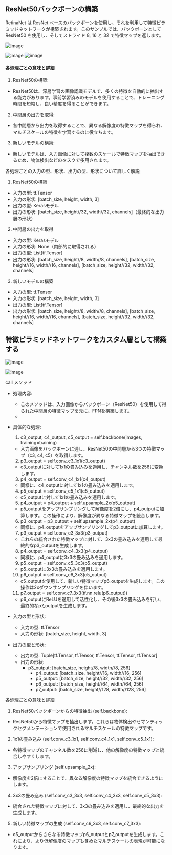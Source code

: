 ## ResNet50バックボーンの構築
RetinaNet は ResNet ベースのバックボーンを使用し、それを利用して特徴ピラミッドネットワークが構築されます。このサンプルでは、バックボーンとして ResNet50 を使用し、そしてストライド 8, 16 と 32 で特徴マップを返します。

![image](https://github.com/user-attachments/assets/e55f7456-1a02-4173-aceb-a410ed122721)

![image](https://github.com/user-attachments/assets/d258ccfa-d973-4b92-a5ea-539f8accb5b0)
![image](https://github.com/user-attachments/assets/bf7d0865-c9d3-4469-8cfe-24669db46ea6)

#### 各処理ごとの意味と詳細
1. ResNet50の構築:
  - ResNet50は、深層学習の画像認識モデルで、多くの特徴を自動的に抽出する能力があります。事前学習済みのモデルを使用することで、トレーニング時間を短縮し、良い精度を得ることができます。
2. 中間層の出力を取得:
  - 各中間層から出力を取得することで、異なる解像度の特徴マップを得られ、マルチスケールの特徴を学習するのに役立ちます。
3. 新しいモデルの構築:
  - 新しいモデルは、入力画像に対して複数のスケールで特徴マップを抽出できるため、物体検出などのタスクで多用されます。

各処理ごとの入力の型、形状、出力の型、形状について詳しく解説

1. ResNet50の構築
  - 入力の型: tf.Tensor
  - 入力の形状: [batch_size, height, width, 3]
  - 出力の型: Kerasモデル
  - 出力の形状: [batch_size, height//32, width//32, channels]（最終的な出力層の形状）

2. 中間層の出力を取得
  - 入力の型: Kerasモデル
  - 入力の形状: None（内部的に取得される）
  - 出力の型: List[tf.Tensor]
  - 出力の形状: [batch_size, height//8, width//8, channels], [batch_size, height//16, width//16, channels], [batch_size, height//32, width//32, channels]

3. 新しいモデルの構築
  - 入力の型: tf.Tensor
  - 入力の形状: [batch_size, height, width, 3]
  - 出力の型: List[tf.Tensor]
  - 出力の形状: [batch_size, height//8, width//8, channels], [batch_size, height//16, width//16, channels], [batch_size, height//32, width//32, channels]


## 特徴ピラミッドネットワークをカスタム層として構築する

![image](https://github.com/user-attachments/assets/82c2f407-b22d-4bdc-b4a0-fd9e818f7434)

![image](https://github.com/user-attachments/assets/d55a65b3-61b3-4f37-bdb4-22d1ce153f0c)

call メソッド

- 処理内容:
  - このメソッドは、入力画像からバックボーン（ResNet50）を使用して得られた中間層の特徴マップを元に、FPNを構築します。
  - 
- 具体的な処理:
  1. c3_output, c4_output, c5_output = self.backbone(images, training=training)
    - 入力画像をバックボーンに通し、ResNet50の中間層から3つの特徴マップ（c3, c4, c5）を取得します。
  2. p3_output = self.conv_c3_1x1(c3_output)
    - c3_outputに対して1x1の畳み込みを適用し、チャンネル数を256に変換します。
  3. p4_output = self.conv_c4_1x1(c4_output)
    - 同様に、c4_outputに対して1x1の畳み込みを適用します。
  4. p5_output = self.conv_c5_1x1(c5_output)
    - c5_outputに対して1x1の畳み込みを適用します。
  5. p4_output = p4_output + self.upsample_2x(p5_output)
    - p5_outputをアップサンプリングして解像度を2倍にし、p4_outputに加算します。この操作により、解像度が異なる特徴マップを統合します。
  6. p3_output = p3_output + self.upsample_2x(p4_output)
    - 同様に、p4_outputをアップサンプリングしてp3_outputに加算します。
  7. p3_output = self.conv_c3_3x3(p3_output)
    - これらの統合された特徴マップに対して、3x3の畳み込みを適用して最終的なp3_outputを生成します。
  8. p4_output = self.conv_c4_3x3(p4_output)
    - 同様に、p4_outputに3x3の畳み込みを適用します。
  9. p5_output = self.conv_c5_3x3(p5_output)
    - p5_outputに3x3の畳み込みを適用します。
  10. p6_output = self.conv_c6_3x3(c5_output)
    - c5_outputを使用して、新しい特徴マップp6_outputを生成します。この操作は2xダウンサンプリングを伴います。
  11. p7_output = self.conv_c7_3x3(tf.nn.relu(p6_output))
    - p6_outputにReLUを適用して活性化し、その後3x3の畳み込みを行い、最終的なp7_outputを生成します。

- 入力の型と形状:
  - 入力の型: tf.Tensor
  - 入力の形状: [batch_size, height, width, 3]

- 出力の型と形状:
  - 出力の型: Tuple[tf.Tensor, tf.Tensor, tf.Tensor, tf.Tensor, tf.Tensor]
  - 出力の形状:
    - p3_output: [batch_size, height//8, width//8, 256]
      - p4_output: [batch_size, height//16, width//16, 256]
      - p5_output: [batch_size, height//32, width//32, 256]
      - p6_output: [batch_size, height//64, width//64, 256]
      - p7_output: [batch_size, height//128, width//128, 256]

各処理ごとの意味と詳細
1. ResNet50バックボーンからの特徴抽出 (self.backbone):
  - ResNet50から特徴マップを抽出します。これらは物体検出やセマンティックセグメンテーションで使用されるマルチスケールの特徴マップです。
2. 1x1の畳み込み (self.conv_c3_1x1, self.conv_c4_1x1, self.conv_c5_1x1):
  - 各特徴マップのチャンネル数を256に削減し、他の解像度の特徴マップと統合しやすくします。
3. アップサンプリング (self.upsample_2x):
  - 解像度を2倍にすることで、異なる解像度の特徴マップを統合できるようにします。
4. 3x3の畳み込み (self.conv_c3_3x3, self.conv_c4_3x3, self.conv_c5_3x3):
  - 統合された特徴マップに対して、3x3の畳み込みを適用し、最終的な出力を生成します。
5. 新しい特徴マップの生成 (self.conv_c6_3x3, self.conv_c7_3x3):
  - c5_outputからさらなる特徴マップp6_outputとp7_outputを生成します。これにより、より低解像度のマップも含めたマルチスケールの表現が可能になります。





